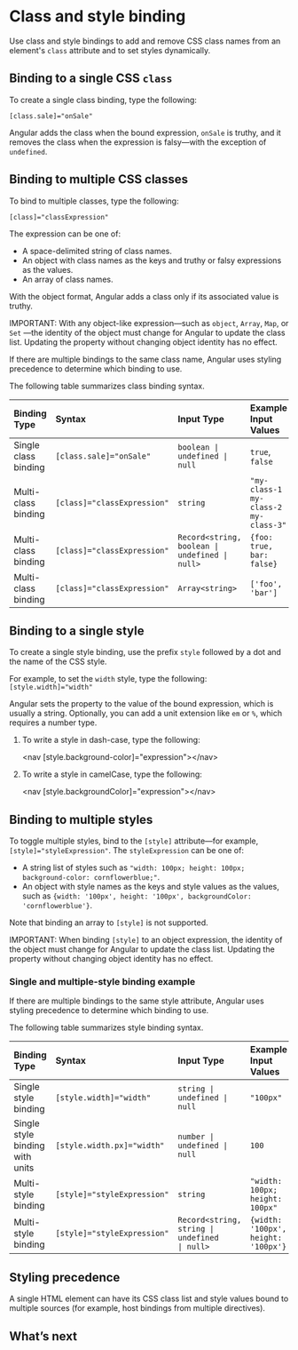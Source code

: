 # Class and style binding

Use class and style bindings to add and remove CSS class names from an element's `class` attribute and to set styles dynamically.

## Binding to a single CSS `class`

To create a single class binding, type the following:

`[class.sale]="onSale"`

Angular adds the class when the bound expression, `onSale` is truthy, and it removes the class when the expression is falsy&mdash;with the exception of `undefined`.

## Binding to multiple CSS classes

To bind to multiple classes, type the following:

`[class]="classExpression"`

The expression can be one of:

* A space-delimited string of class names.
* An object with class names as the keys and truthy or falsy expressions as the values.
* An array of class names.

With the object format, Angular adds a class only if its associated value is truthy.

IMPORTANT: With any object-like expression&mdash;such as `object`, `Array`, `Map`, or `Set` &mdash;the identity of the object must change for Angular to update the class list.
Updating the property without changing object identity has no effect.

If there are multiple bindings to the same class name, Angular uses styling precedence to determine which binding to use.

The following table summarizes class binding syntax.

| Binding Type         | Syntax                      | Input Type                                                                  | Example Input Values |
|:---                  |:---                         |:---                                                                         |:---                  |
| Single class binding | `[class.sale]="onSale"`     | <code>boolean &verbar; undefined &verbar; null</code>                       | `true`, `false`                      |
| Multi-class binding  | `[class]="classExpression"` | `string`                                                                    | `"my-class-1 my-class-2 my-class-3"` |
| Multi-class binding  | `[class]="classExpression"` | <code>Record&lt;string, boolean &verbar; undefined &verbar; null&gt;</code> | `{foo: true, bar: false}`            |
| Multi-class binding  | `[class]="classExpression"` | <code>Array&lt;string&gt;</code>                                            | `['foo', 'bar']`                     |

## Binding to a single style

To create a single style binding, use the prefix `style` followed by a dot and the name of the CSS style.

For example, to set the `width` style, type the following:  `[style.width]="width"`

Angular sets the property to the value of the bound expression, which is usually a string. Optionally, you can add a unit extension like `em` or `%`, which requires a number type.

1. To write a style in dash-case, type the following:

    <docs-code language="html">&lt;nav [style.background-color]="expression"&gt;&lt;/nav&gt;</docs-code>

2. To write a style in camelCase, type the following:

    <docs-code language="html">&lt;nav [style.backgroundColor]="expression"&gt;&lt;/nav&gt;</docs-code>

## Binding to multiple styles

To toggle multiple styles, bind to the `[style]` attribute&mdash;for example, `[style]="styleExpression"`.  The `styleExpression` can be one of:

* A string list of styles such as `"width: 100px; height: 100px; background-color: cornflowerblue;"`.
* An object with style names as the keys and style values as the values, such as `{width: '100px', height: '100px', backgroundColor: 'cornflowerblue'}`.

Note that binding an array to `[style]` is not supported.

IMPORTANT: When binding `[style]` to an object expression, the identity of the object must change for Angular to update the class list.
Updating the property without changing object identity has no effect.

### Single and multiple-style binding example

<docs-code path="attribute-binding/src/app/single-and-multiple-style-binding.component.ts" header="nav-bar.component.ts"/>

If there are multiple bindings to the same style attribute, Angular uses styling precedence to determine which binding to use.

The following table summarizes style binding syntax.

| Binding Type                    | Syntax                      | Input Type                                                                 | Example Input Values |
|:---                             |:---                         |:---                                                                        |:---                  |
| Single style binding            | `[style.width]="width"`     | <code>string &verbar; undefined &verbar; null</code>                       | `"100px"`                           |
| Single style binding with units | `[style.width.px]="width"`  | <code>number &verbar; undefined &verbar; null</code>                       | `100`                               |
| Multi-style binding             | `[style]="styleExpression"` | `string`                                                                   | `"width: 100px; height: 100px"`     |
| Multi-style binding             | `[style]="styleExpression"` | <code>Record&lt;string, string &verbar; undefined &verbar; null&gt;</code> | `{width: '100px', height: '100px'}` |

## Styling precedence

A single HTML element can have its CSS class list and style values bound to multiple sources (for example, host bindings from multiple directives).

## What’s next

<docs-pill-row>
  <docs-pill href="/guide/components/component-styles" title="Component styles"/>
  <docs-pill href="/guide/animations" title="Introduction to Angular animations"/>
</docs-pill-row>
